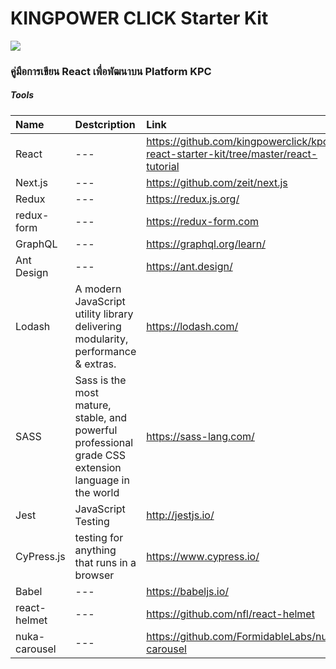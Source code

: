 # KINGPOWER CLICK Starter Kit

<img src="https://www.th2booking.com/wp-content/uploads/2018/05/1520414931-0456-related_list_classifieds.png" />

### คู่มือการเขียน React เพื่อพัฒนาบน Platform KPC

##### Tools 

| Name                    | Destcription           | Link  |
| :---------------------- |:-------------| :-----|
| React      | --- | https://github.com/kingpowerclick/kpc-react-starter-kit/tree/master/react-tutorial |
| Next.js      | --- | https://github.com/zeit/next.js |
| Redux      | ---      |   https://redux.js.org/ |
| redux-form      | ---      |   https://redux-form.com |
| GraphQL | ---      |    https://graphql.org/learn/ |
| Ant Design      | ---      |   https://ant.design/ |
| Lodash | A modern JavaScript utility library delivering modularity, performance & extras.      |    https://lodash.com/ |
| SASS | Sass is the most mature, stable, and powerful professional grade CSS extension language in the world      |    https://sass-lang.com/ |
| Jest | JavaScript Testing      |    http://jestjs.io/ |
| CyPress.js | testing for anything that runs in a browser     |    https://www.cypress.io/ |
| Babel | ---      |    https://babeljs.io/ |
| react-helmet | ---      |    https://github.com/nfl/react-helmet |
| nuka-carousel | ---      |   https://github.com/FormidableLabs/nuka-carousel |
